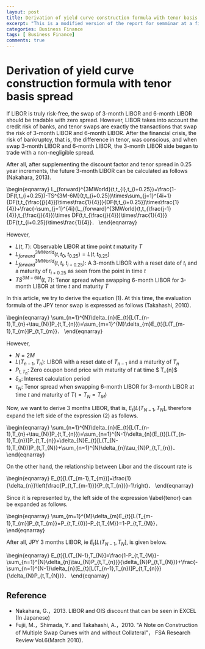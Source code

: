 ```yaml
---
layout: post
title: Derivation of yield curve construction formula with tenor basis spread 
excerpt: "This is a modified version of the report for semminar at a financial consulting firm in 2016."
categories: Business Finance
tags: [ Business Finance]
comments: true
---
```



# Derivation of yield curve construction formula with tenor basis spread
 
If LIBOR is truly risk-free, the swap of 3-month LIBOR and 6-month LIBOR should be tradable with zero spread. However, LIBOR takes into account the credit risk of banks, and tenor swaps are exactly the transactions that swap the risk of 3-month LIBOR and 6-month LIBOR. After the financial crisis, the risk of bankruptcy, that is, the difference in tenor, was conscious, and when swap 3-month LIBOR and 6-month LIBOR, the 3-month LIBOR side began to trade with a non-negligible spread.
 
After all, after supplementing the discount factor and tenor spread in 0.25 year increments, the future 3-month LIBOR can be calculated as follows (Nakahara, 2013).
 
\begin{eqnarray}
L_{forward}^{3MWorld}(t,t_{i},t_{i+0.25})=\frac{1-DF(t,t_{i+0.25})-TS^{3M-6M}(t,t_{i+0.25})\times\sum_{j=1}^{4i+1}{DF(t,t_{\frac{j}{4}})\times\frac{1}{4}}}{DF(t,t_{i+0.25})\times\frac{1}{4}}+\frac{-\sum_{j=1}^{4i}{L_{forward}^{3MWorld}(t,t_{\frac{j-1}{4}},t_{\frac{j}{4}})\times DF(t,t_{\frac{j}{4}})\times\frac{1}{4}}}{DF(t,t_{i+0.25})\times\frac{1}{4}}．
\end{eqnarray}
 
However,
 
* $L(t,T)$: Observable LIBOR at time point $t$ maturity $T$
* $L_{forward}^{3MWorld}(t,t_{0},t_{0.25})=L(t,t_{0.25})$
* $L_{forward}^{3MWorld}(t,t_{i},t_{i+0.25})$: A 3-month LIBOR with a reset date of $t_{i}$ and a maturity of $t_{i+0.25}$ as seen from the point in time $t$
* $TS^{3M-6M}(t,T)$: Tenor spread when swapping 6-month LIBOR for 3-month LIBOR at time $t$ and maturity $T$
 
In this article, we try to derive the equation (1). 
At this time, the evaluation formula of the JPY tenor swap is expressed as follows (Takahashi, 2010)．
 
\begin{eqnarray}
\sum_{n=1}^{N}\delta_{n}(E_{t}[L(T_{n-1},T_{n}+\tau_{N}]P_{t,T_{n}})=\sum_{m=1}^{M}\delta_{m}E_{t}[L(T_{m-1},T_{m}]P_{t,T_{m}}．
\end{eqnarray}
 
However,
 
* $N=2M$
* $L(T_{n-1},T_{n})$: LIBOR with a reset date of $T_{n-1}$ and a maturity of $T_{n}$
* $P_{t,T_{n}}$: Zero coupon bond price with maturity of $t$ at time $ T_{n}$
* $\delta_{n}$: Interest calculation period
* $\tau_{N}$: Tenor spread when swapping 6-month LIBOR for 3-month LIBOR at time $t$ and maturity of $T (= T_{N} = T_{M})$
 
Now, we want to derive 3 months LIBOR, that is, $E_{t}[L(T_{N-1}, T_{N}]$, therefore expand the left side of the expression (2) as follows.
 
\begin{eqnarray}
\sum_{n=1}^{N}\delta_{n}(E_{t}[L(T_{n-1},T_{n}+\tau_{N}]P_{t,T_{n}})=\sum_{n=1}^{N-1}\delta_{n}(E_{t}[L(T_{n-1},T_{n})]P_{t,T_{n}}+\delta_{N}E_{t}[L(T_{N-1},T_{N})]P_{t,T_{N}}+\sum_{n=1}^{N}\delta_{n}\tau_{N}P_{t,T_{n}}．
\end{eqnarray}

On the other hand, the relationship between Libor and the discount rate is
 
\begin{eqnarray}
E_{t}[L(T_{m-1},T_{m})]=\frac{1}{\delta_{n}}\left(\frac{P_{t,T_{m-1}}}{P_{t,T_{n}}}-1\right)．
\end{eqnarray}
 
Since it is represented by, the left side of the expression \label{tenor} can be expanded as follows.
 
\begin{eqnarray}
\sum_{m=1}^{M}\delta_{m}E_{t}[L(T_{m-1},T_{m}]P_{t,T_{m}}=P_{t,T_{0}}-P_{t,T_{M}}=1-P_{t,T_{M}}．
\end{eqnarray}
 
After all, JPY 3 months LIBOR, ie $E_{t} [L(T_{N-1},T_{N}]$, is given below.
 
\begin{eqnarray}
E_{t}[L(T_{N-1},T_{N}]=\frac{1-P_{t,T_{M}}-\sum_{n=1}^{N}\delta_{n}\tau_{N}P_{t,T_{n}}}{\delta_{N}P_{t,T_{N}}}+\frac{-\sum_{n=1}^{N-1}\delta_{n}(E_{t}[L(T_{n-1},T_{n})]P_{t,T_{n}}}{\delta_{N}P_{t,T_{N}}}．
\end{eqnarray}

## Reference
* Nakahara, G.，2013. LIBOR and OIS discount that can be seen in EXCEL (In Japanese)
* Fujii, M.，Shimada, Y. and Takahashi, A.，2010. "A Note on Construction of Multiple Swap Curves with and without Collateral"， FSA Research Review Vol.6(March 2010)．
